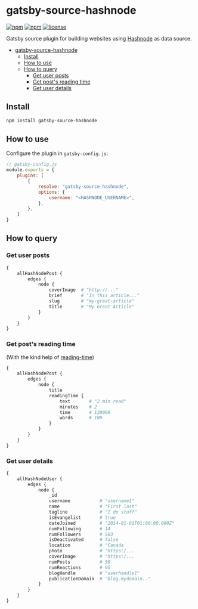# gatsby-source-hashnode

[![npm](https://img.shields.io/npm/v/gatsby-source-hashnode.svg)](https://www.npmjs.com/package/gatsby-source-hashnode)
[![npm](https://img.shields.io/npm/dw/gatsby-source-hashnode.svg)](https://www.npmjs.com/package/gatsby-source-hashnode)
[![license](https://img.shields.io/github/license/nitzano/gatsby-source-hashnode.svg)](https://github.com/nitzano/enum-converter/blob/master/LICENSE)

Gatsby source plugin for building websites using [Hashnode](https://hashnode.com/) as data source.


- [gatsby-source-hashnode](#gatsby-source-hashnode)
  - [Install](#install)
  - [How to use](#how-to-use)
  - [How to query](#how-to-query)
    - [Get  user posts](#get--user-posts)
    - [Get post's reading time](#get-posts-reading-time)
    - [Get user details](#get-user-details)

## Install

```bash
npm install gatsby-source-hashnode
```

## How to use

Configure the plugin in `gatsby-config.js`:

```javascript
// gatsby-config.js
module.exports = {
    plugins: [
        {
            resolve: "gatsby-source-hashnode",
            options: {
                username: "<HASHNODE_USERNAME>",
            },
        },
    ]
}

```

## How to query

### Get  user posts


```graphql
{
    allHashNodePost {
        edges {
            node {
                coverImage  # "http://..."
                brief       # "In this article..."
                slug        # "my-great-article"
                title       # "My Great Article"
            }
        }
    }
}
```

### Get post's reading time

(With the kind help of [reading-time](https://www.npmjs.com/package/reading-time))


```graphql
{
    allHashNodePost {
        edges {
            node {
                title
                readingTime {
                    text       # "2 min read"
                    minutes    # 2
                    time       # 120000
                    words      # 100
                }
            }
        }
    }
}
```


### Get user details

```graphql
{
    allHashNodeUser {
        edges {
            node {
                _id
                username           # "username1"
                name               # "First last"
                tagline            # "I do stuff"
                isEvangelist       # true
                dateJoined         # "2014-01-01T01:00:00.000Z"
                numFollowing       # 14
                numFollowers       # 503
                isDeactivated      # false
                location           # "Canada
                photo              # "https:/...
                coverImage         # "https:/...
                numPosts           # 50
                numReactions       # 95
                blogHandle         # "userhandle1"
                publicationDomain  # "blog.mydomain.."
            }
        }
    }
}
```